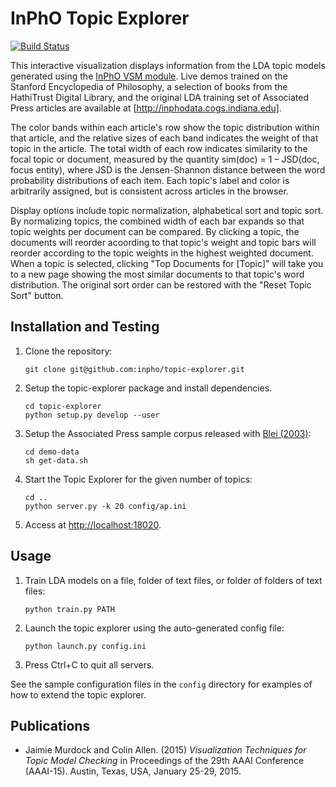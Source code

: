 # InPhO Topic Explorer
[![Build Status](https://travis-ci.org/inpho/topic-explorer.svg?branch=master)](https://travis-ci.org/inpho/topic-explorer)

This interactive visualization displays information from the LDA topic models generated using the [InPhO VSM module](http://github.com/inpho/vsm/). Live demos trained on the Stanford
Encyclopedia of Philosophy, a selection of books from the HathiTrust Digital Library, and the original LDA training set of Associated Press articles are available at [http://inphodata.cogs.indiana.edu].

The color bands within each article's row show the topic distribution within that article, and the relative sizes of each band indicates the weight of that topic in the article. The total width of each row indicates similarity to the focal topic or document, measured by the quantity sim(doc) = 1 – JSD(doc, focus entity), where JSD is the Jensen-Shannon distance between the word probability distributions of each item. Each topic's label and color is arbitrarily assigned, but is consistent across articles in the browser.

Display options include topic normalization, alphabetical sort and topic sort. By normalizing topics, the combined width of each bar expands so that topic weights per document can be compared. By clicking a topic, the documents will reorder acoording to that topic's weight and topic bars will reorder according to the topic weights in the highest weighted document. When a topic is selected, clicking "Top Documents for [Topic]" will take you to a new page showing the most similar documents to that topic's word distribution. The original sort order can be restored with the "Reset Topic Sort" button.

## Installation and Testing
1.  Clone the repository:
    
    ```
    git clone git@github.com:inpho/topic-explorer.git
    ```
2.  Setup the topic-explorer package and install dependencies.

    ```
    cd topic-explorer
    python setup.py develop --user
    ```
3.  Setup the Associated Press sample corpus released with [Blei (2003)](www.cs.princeton.edu/~blei/lda-c/):

    ```
    cd demo-data
    sh get-data.sh
    ```

4.  Start the Topic Explorer for the given number of topics:

    ```
    cd ..
    python server.py -k 20 config/ap.ini
    ```
5.  Access at [http://localhost:18020](http://localhost:18020).

## Usage
1.  Train LDA models on a file, folder of text files, or folder of folders of text files:

    ```
    python train.py PATH
    ```

2.  Launch the topic explorer using the auto-generated config file:

    ```
    python launch.py config.ini
    ```

3.  Press Ctrl+C to quit all servers.

See the sample configuration files in the `config` directory for examples of how to extend the topic explorer.

## Publications
 -  Jaimie Murdock and Colin Allen. (2015) *Visualization Techniques for Topic Model Checking* in Proceedings of the 29th AAAI Conference (AAAI-15). Austin, Texas, USA, January 25-29, 2015.

